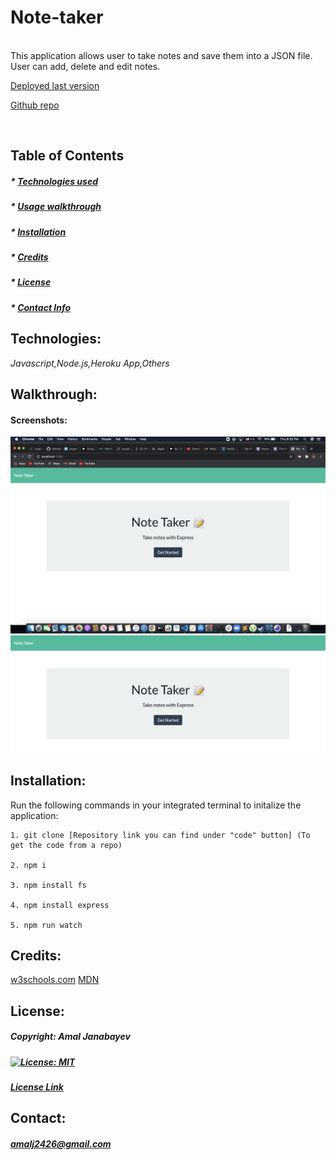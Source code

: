 # Note-taker 


  <br>
  This application allows user to take notes and save them into a JSON file. User can add, delete and edit notes. 

  <br>

   [Deployed last version](https://frozen-wildwood-77993.herokuapp.com/)

   [Github repo](https://github.com/Amal31497/NoteTaker)

  <br>

  ## Table of Contents 
 
  ##### * [Technologies used](#Technologies)
  ##### * [Usage walkthrough](#Walkthrough)
  ##### * [Installation](#Installation)
  ##### * [Credits](#Credits)
  ##### * [License](#License)
  ##### * [Contact Info](#Contact)


  ## Technologies:
   _*Javascript,Node.js,Heroku App,Others*_

  ## Walkthrough:

  #### Screenshots:
  ![screenshot1](./Assets/screenshot1.png)
  ![screenshot1](./Assets/screenshot2.png)

  ## Installation:
  Run the following commands in your integrated terminal to initalize the application:

    1. git clone [Repository link you can find under "code" button] (To get the code from a repo)
    
    2. npm i

    3. npm install fs

    4. npm install express

    5. npm run watch
  
  ## Credits:
  [w3schools.com](w3schools.com)
  [MDN](MDN)
  []()

  ## License: 

  ##### Copyright: Amal Janabayev

  ##### [![License: MIT](https://img.shields.io/badge/License-MIT-yellow.svg)](https://opensource.org/licenses/MIT)

  ##### [License Link](https://opensource.org/licenses/MIT)


  ## Contact: 

  ##### amalj2426@gmail.com